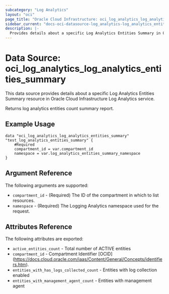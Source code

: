 ```yaml
---
subcategory: "Log Analytics"
layout: "oci"
page_title: "Oracle Cloud Infrastructure: oci_log_analytics_log_analytics_entities_summary"
sidebar_current: "docs-oci-datasource-log_analytics-log_analytics_entities_summary"
description: |-
  Provides details about a specific Log Analytics Entities Summary in Oracle Cloud Infrastructure Log Analytics service
---
```


# Data Source: oci_log_analytics_log_analytics_entities_summary
This data source provides details about a specific Log Analytics Entities Summary resource in Oracle Cloud Infrastructure Log Analytics service.

Returns log analytics entities count summary report.

## Example Usage

```hcl
data "oci_log_analytics_log_analytics_entities_summary" "test_log_analytics_entities_summary" {
	#Required
	compartment_id = var.compartment_id
	namespace = var.log_analytics_entities_summary_namespace
}
```

## Argument Reference

The following arguments are supported:

* `compartment_id` - (Required) The ID of the compartment in which to list resources.
* `namespace` - (Required) The Logging Analytics namespace used for the request. 


## Attributes Reference

The following attributes are exported:

* `active_entities_count` - Total number of ACTIVE entities 
* `compartment_id` - Compartment Identifier [OCID] (https://docs.cloud.oracle.com/iaas/Content/General/Concepts/identifiers.htm).
* `entities_with_has_logs_collected_count` - Entities with log collection enabled 
* `entities_with_management_agent_count` - Entities with management agent 

